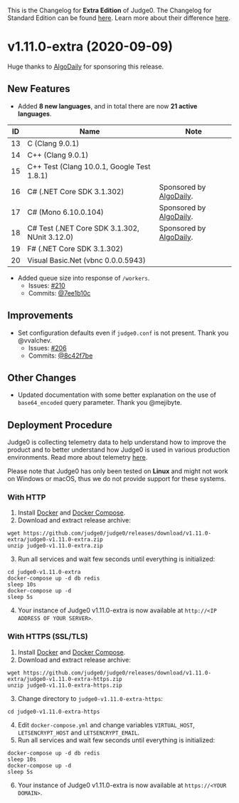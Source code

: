 This is the Changelog for **Extra Edition** of Judge0. The Changelog for Standard Edition can be found [here](https://github.com/judge0/judge0/blob/master/CHANGELOG.md). Learn more about their difference [here](https://github.com/judge0/judge0#editions).

# v1.11.0-extra (2020-09-09)
Huge thanks to [AlgoDaily](https://algodaily.com) for sponsoring this release.

## New Features
- Added **8 new languages**, and in total there are now **21 active languages**.

|ID|Name|Note|
|---|---|---|
|13|C (Clang 9.0.1)||
|14|C++ (Clang 9.0.1)||
|15|C++ Test (Clang 10.0.1, Google Test 1.8.1)||
|16|C# (.NET Core SDK 3.1.302)|Sponsored by [AlgoDaily](https://algodaily.com).|
|17|C# (Mono 6.10.0.104)|Sponsored by [AlgoDaily](https://algodaily.com).|
|18|C# Test (.NET Core SDK 3.1.302, NUnit 3.12.0)|Sponsored by [AlgoDaily](https://algodaily.com).|
|19|F# (.NET Core SDK 3.1.302)||
|20|Visual Basic.Net (vbnc 0.0.0.5943)||

- Added queue size into response of `/workers`.
    - Issues: [#210](https://github.com/judge0/judge0/issues/210)
    - Commits: [@7ee1b10c](https://github.com/judge0/judge0/commit/7ee1b10c79576e745140f02d49446d57a208bcca)

## Improvements
- Set configuration defaults even if `judge0.conf` is not present. Thank you @vvalchev.
    - Issues: [#206](https://github.com/judge0/judge0/issues/206)
    - Commits: [@8c42f7be](https://github.com/judge0/judge0/commit/8c42f7befcdf8d70fa8cb4e3ba549c828c38164d)

## Other Changes
- Updated documentation with some better explanation on the use of `base64_encoded` query parameter. Thank you @mejibyte.

## Deployment Procedure
Judge0 is collecting telemetry data to help understand how to improve the product and to better understand how Judge0 is used in various production environments. Read more about telemetry [here](https://github.com/judge0/judge0/blob/v1.11.0/TELEMETRY.md).

Please note that Judge0 has only been tested on **Linux** and might not work on Windows or macOS, thus we do not provide support for these systems.

### With HTTP
1. Install [Docker](https://docs.docker.com) and [Docker Compose](https://docs.docker.com/compose).
2. Download and extract release archive:
```
wget https://github.com/judge0/judge0/releases/download/v1.11.0-extra/judge0-v1.11.0-extra.zip
unzip judge0-v1.11.0-extra.zip
```

3. Run all services and wait few seconds until everything is initialized:
```
cd judge0-v1.11.0-extra
docker-compose up -d db redis
sleep 10s
docker-compose up -d
sleep 5s
```

4. Your instance of Judge0 v1.11.0-extra is now available at `http://<IP ADDRESS OF YOUR SERVER>`.

### With HTTPS (SSL/TLS)
1. Install [Docker](https://docs.docker.com) and [Docker Compose](https://docs.docker.com/compose).
2. Download and extract release archive:
```
wget https://github.com/judge0/judge0/releases/download/v1.11.0-extra/judge0-v1.11.0-extra-https.zip
unzip judge0-v1.11.0-extra-https.zip
```

3. Change directory to `judge0-v1.11.0-extra-https`:
```
cd judge0-v1.11.0-extra-https
```
4. Edit `docker-compose.yml` and change variables `VIRTUAL_HOST`, `LETSENCRYPT_HOST` and `LETSENCRYPT_EMAIL`.
5. Run all services and wait few seconds until everything is initialized:
```
docker-compose up -d db redis
sleep 10s
docker-compose up -d
sleep 5s
```

6. Your instance of Judge0 v1.11.0-extra is now available at `https://<YOUR DOMAIN>`.